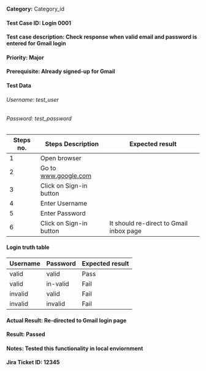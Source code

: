 **Category:** Category_id 
#### Test Case ID: Login 0001
#### Test case description: Check response when valid email and password is entered for Gmail login
#### Priority: Major
#### Prerequisite: Already signed-up for Gmail
#### Test Data 
###### Username: test_user
###### Password: test_password
| Steps no.| Steps Description        | Expected result  | 
|----------|------------------        |----------------- |
| 1         |Open browser             |                  |
| 2         |Go to www.google.com     |                  |
| 3         |Click on Sign-in button  |                  |
| 4         |Enter Username           |                  |
| 5         |Enter Password           |                  |
| 6         |Click on Sign-in button  |It should re-direct to Gmail inbox page |

#### Login truth table
| Username| Password | Expected result | 
|---------|----------|-----------------|
| valid   | valid     | Pass           |
| valid   | in-valid  | Fail           |
| invalid | valid     | Fail           |
| invalid | invalid   | Fail           |


#### Actual Result: Re-directed to Gmail login page
#### Result: Passed
#### Notes: Tested this functionality in local enviornment
#### Jira Ticket ID: 12345
